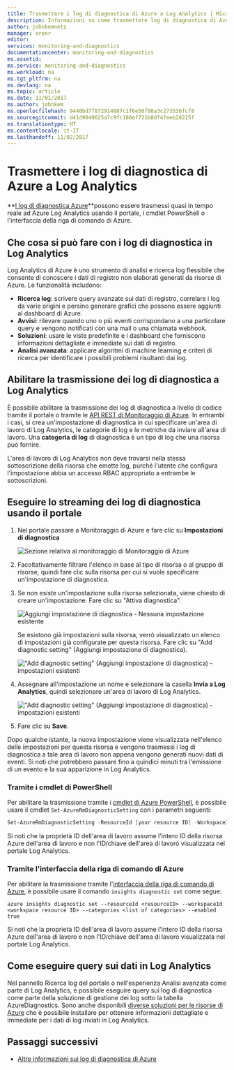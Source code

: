 ```yaml
---
title: Trasmettere i log di diagnostica di Azure a Log Analytics | Microsoft Docs
description: Informazioni su come trasmettere log di diagnostica di Azure a un'area di lavoro di Log Analytics.
author: johnkemnetz
manager: orenr
editor: 
services: monitoring-and-diagnostics
documentationcenter: monitoring-and-diagnostics
ms.assetid: 
ms.service: monitoring-and-diagnostics
ms.workload: na
ms.tgt_pltfrm: na
ms.devlang: na
ms.topic: article
ms.date: 11/01/2017
ms.author: johnkem
ms.openlocfilehash: 9440bd7f872914887c1f6e50f08a3c273536fcf8
ms.sourcegitcommit: d41d9049625a7c9fc186ef721b8df4feeb28215f
ms.translationtype: HT
ms.contentlocale: it-IT
ms.lasthandoff: 11/02/2017
---
```

# <a name="stream-azure-diagnostic-logs-to-log-analytics"></a>Trasmettere i log di diagnostica di Azure a Log Analytics
**[I log di diagnostica Azure](monitoring-overview-of-diagnostic-logs.md)**possono essere trasmessi quasi in tempo reale ad Azure Log Analytics usando il portale, i cmdlet PowerShell o l'interfaccia della riga di comando di Azure.

## <a name="what-you-can-do-with-diagnostics-logs-in-log-analytics"></a>Che cosa si può fare con i log di diagnostica in Log Analytics

Log Analytics di Azure è uno strumento di analisi e ricerca log flessibile che consente di conoscere i dati di registro non elaborati generati da risorse di Azure. Le funzionalità includono:

* **Ricerca log**: scrivere query avanzate sui dati di registro, correlare i log da varie origini e persino generare grafici che possono essere aggiunti al dashboard di Azure.
* **Avvisi**: rilevare quando uno o più eventi corrispondano a una particolare query e vengono notificati con una mail o una chiamata webhook.
* **Soluzioni**: usare le viste predefinite e i dashboard che forniscono informazioni dettagliate e immediate sui dati di registro.
* **Analisi avanzata**: applicare algoritmi di machine learning e criteri di ricerca per identificare i possibili problemi risultanti dai log.

## <a name="enable-streaming-of-diagnostic-logs-to-log-analytics"></a>Abilitare la trasmissione dei log di diagnostica a Log Analytics
È possibile abilitare la trasmissione dei log di diagnostica a livello di codice tramite il portale o tramite le [API REST di Monitoraggio di Azure](https://docs.microsoft.com/rest/api/monitor/servicediagnosticsettings). In entrambi i casi, si crea un'impostazione di diagnostica in cui specificare un'area di lavoro di Log Analytics, le categorie di log e le metriche da inviare all'area di lavoro. Una **categoria di log** di diagnostica è un tipo di log che una risorsa può fornire.

L'area di lavoro di Log Analytics non deve trovarsi nella stessa sottoscrizione della risorsa che emette log, purché l'utente che configura l'impostazione abbia un accesso RBAC appropriato a entrambe le sottoscrizioni.

## <a name="stream-diagnostic-logs-using-the-portal"></a>Eseguire lo streaming dei log di diagnostica usando il portale
1. Nel portale passare a Monitoraggio di Azure e fare clic su **Impostazioni di diagnostica**

    ![Sezione relativa al monitoraggio di Monitoraggio di Azure](media/monitoring-stream-diagnostic-logs-to-event-hubs/diagnostic-settings-blade.png)

2. Facoltativamente filtrare l'elenco in base al tipo di risorsa o al gruppo di risorse, quindi fare clic sulla risorsa per cui si vuole specificare un'impostazione di diagnostica.

3. Se non esiste un'impostazione sulla risorsa selezionata, viene chiesto di creare un'impostazione. Fare clic su "Attiva diagnostica".

   ![Aggiungi impostazione di diagnostica - Nessuna impostazione esistente](media/monitoring-stream-diagnostic-logs-to-event-hubs/diagnostic-settings-none.png)

   Se esistono già impostazioni sulla risorsa, verrò visualizzato un elenco di impostazioni già configurate per questa risorsa. Fare clic su "Add diagnostic setting" (Aggiungi impostazione di diagnostica).

   !["Add diagnostic setting" (Aggiungi impostazione di diagnostica) - impostazioni esistenti](media/monitoring-stream-diagnostic-logs-to-event-hubs/diagnostic-settings-multiple.png)

3. Assegnare all'impostazione un nome e selezionare la casella **Invia a Log Analytics**, quindi selezionare un'area di lavoro di Log Analytics.
   
   !["Add diagnostic setting" (Aggiungi impostazione di diagnostica) - impostazioni esistenti](media/monitoring-stream-diagnostic-logs-to-event-hubs/diagnostic-settings-configure.png)

4. Fare clic su **Save**.

Dopo qualche istante, la nuova impostazione viene visualizzata nell'elenco delle impostazioni per questa risorsa e vengono trasmessi i log di diagnostica a tale area di lavoro non appena vengono generati nuovi dati di eventi. Si noti che potrebbero passare fino a quindici minuti tra l'emissione di un evento e la sua apparizione in Log Analytics.

### <a name="via-powershell-cmdlets"></a>Tramite i cmdlet di PowerShell
Per abilitare la trasmissione tramite i [cmdlet di Azure PowerShell](insights-powershell-samples.md), è possibile usare il cmdlet `Set-AzureRmDiagnosticSetting` con i parametri seguenti:

```powershell
Set-AzureRmDiagnosticSetting -ResourceId [your resource ID] -WorkspaceID [resource ID of the Log Analytics workspace] -Categories [list of log categories] -Enabled $true
```

Si noti che la proprietà ID dell'area di lavoro assume l'intero ID della risorsa Azure dell'area di lavoro e non l'ID/chiave dell'area di lavoro visualizzata nel portale Log Analytics.

### <a name="via-azure-cli"></a>Tramite l'interfaccia della riga di comando di Azure
Per abilitare la trasmissione tramite l'[interfaccia della riga di comando di Azure](insights-cli-samples.md), è possibile usare il comando `insights diagnostic set` come segue:

```azurecli
azure insights diagnostic set --resourceId <resourceID> --workspaceId <workspace resource ID> --categories <list of categories> --enabled true
```

Si noti che la proprietà ID dell'area di lavoro assume l'intero ID della risorsa Azure dell'area di lavoro e non l'ID/chiave dell'area di lavoro visualizzata nel portale Log Analytics.

## <a name="how-do-i-query-the-data-in-log-analytics"></a>Come eseguire query sui dati in Log Analytics

Nel pannello Ricerca log del portale o nell'esperienza Analisi avanzata come parte di Log Analytics, è possibile eseguire query sui log di diagnostica come parte della soluzione di gestione dei log sotto la tabella AzureDiagnostics. Sono anche disponibili [diverse soluzioni per le risorse di Azure](../log-analytics/log-analytics-add-solutions.md) che è possibile installare per ottenere informazioni dettagliate e immediate per i dati di log inviati in Log Analytics.


## <a name="next-steps"></a>Passaggi successivi
* [Altre informazioni sui log di diagnostica di Azure](monitoring-overview-of-diagnostic-logs.md)

